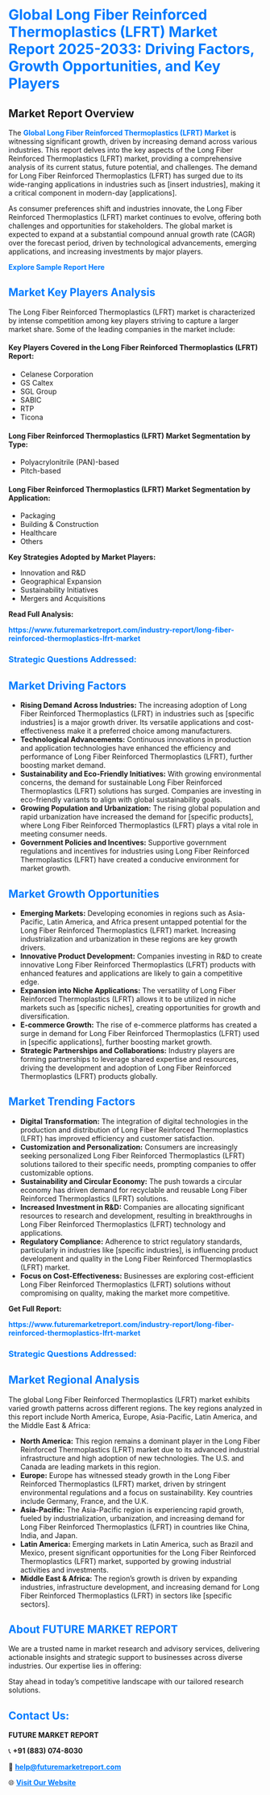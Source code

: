 <h1 style="color: #007BFF;">Global Long Fiber Reinforced Thermoplastics (LFRT) Market Report 2025-2033: Driving Factors, Growth Opportunities, and Key Players</h1>

<section id="overview">
<h2>Market Report Overview</h2>
<p>The <a href="https://www.futuremarketreport.com/industry-report/long-fiber-reinforced-thermoplastics-lfrt-market" style="color: #007BFF; text-decoration: none;"><strong>Global Long Fiber Reinforced Thermoplastics (LFRT) Market</strong></a> is witnessing significant growth, driven by increasing demand across various industries. This report delves into the key aspects of the Long Fiber Reinforced Thermoplastics (LFRT) market, providing a comprehensive analysis of its current status, future potential, and challenges. The demand for Long Fiber Reinforced Thermoplastics (LFRT) has surged due to its wide-ranging applications in industries such as [insert industries], making it a critical component in modern-day [applications].</p>
<p>As consumer preferences shift and industries innovate, the Long Fiber Reinforced Thermoplastics (LFRT) market continues to evolve, offering both challenges and opportunities for stakeholders. The global market is expected to expand at a substantial compound annual growth rate (CAGR) over the forecast period, driven by technological advancements, emerging applications, and increasing investments by major players.</p>
</section>

<section id="overview">
<p><a href="https://www.futuremarketreport.com/request-sample/reportId=43986" style="color: #007BFF; text-decoration: none;"><strong>Explore Sample Report Here</strong></a></p>
</section>

<section id="key-players">
<h2 style="color: #007BFF;">Market Key Players Analysis</h2>
<p>The Long Fiber Reinforced Thermoplastics (LFRT) market is characterized by intense competition among key players striving to capture a larger market share. Some of the leading companies in the market include:</p>
<h4>Key Players Covered in the Long Fiber Reinforced Thermoplastics (LFRT) Report:</h4>
<ul><li>Celanese Corporation</li><li>GS Caltex</li><li>SGL Group</li><li>SABIC</li><li>RTP</li><li>Ticona</li></ul>
<h4>Long Fiber Reinforced Thermoplastics (LFRT) Market Segmentation by Type:</h4>
<ul><li>Polyacrylonitrile (PAN)-based</li><li>Pitch-based</li></ul>

<h4>Long Fiber Reinforced Thermoplastics (LFRT) Market Segmentation by Application:</h4>
<ul><li>Packaging</li><li>Building &amp; Construction</li><li>Healthcare</li><li>Others</li></ul>
<p><strong>Key Strategies Adopted by Market Players:</strong></p>
<ul>
<li>Innovation and R&D</li>
<li>Geographical Expansion</li>
<li>Sustainability Initiatives</li>
<li>Mergers and Acquisitions</li>
</ul>
</section>

<section>
<p><strong>Read Full Analysis: </strong></p><a href="https://www.futuremarketreport.com/industry-report/long-fiber-reinforced-thermoplastics-lfrt-market" style="color: #007BFF; text-decoration: none;"><strong>https://www.futuremarketreport.com/industry-report/long-fiber-reinforced-thermoplastics-lfrt-market</strong></a>
<h3 style="color: #007BFF;">Strategic Questions Addressed:</h3>
</section>

<section id="driving-factors">
<h2 style="color: #007BFF;">Market Driving Factors</h2>
<ul>
<li><strong>Rising Demand Across Industries:</strong> The increasing adoption of Long Fiber Reinforced Thermoplastics (LFRT) in industries such as [specific industries] is a major growth driver. Its versatile applications and cost-effectiveness make it a preferred choice among manufacturers.</li>
<li><strong>Technological Advancements:</strong> Continuous innovations in production and application technologies have enhanced the efficiency and performance of Long Fiber Reinforced Thermoplastics (LFRT), further boosting market demand.</li>
<li><strong>Sustainability and Eco-Friendly Initiatives:</strong> With growing environmental concerns, the demand for sustainable Long Fiber Reinforced Thermoplastics (LFRT) solutions has surged. Companies are investing in eco-friendly variants to align with global sustainability goals.</li>
<li><strong>Growing Population and Urbanization:</strong> The rising global population and rapid urbanization have increased the demand for [specific products], where Long Fiber Reinforced Thermoplastics (LFRT) plays a vital role in meeting consumer needs.</li>
<li><strong>Government Policies and Incentives:</strong> Supportive government regulations and incentives for industries using Long Fiber Reinforced Thermoplastics (LFRT) have created a conducive environment for market growth.</li>
</ul>
</section>

<section id="growth-opportunities">
<h2 style="color: #007BFF;">Market Growth Opportunities</h2>
<ul>
<li><strong>Emerging Markets:</strong> Developing economies in regions such as Asia-Pacific, Latin America, and Africa present untapped potential for the Long Fiber Reinforced Thermoplastics (LFRT) market. Increasing industrialization and urbanization in these regions are key growth drivers.</li>
<li><strong>Innovative Product Development:</strong> Companies investing in R&D to create innovative Long Fiber Reinforced Thermoplastics (LFRT) products with enhanced features and applications are likely to gain a competitive edge.</li>
<li><strong>Expansion into Niche Applications:</strong> The versatility of Long Fiber Reinforced Thermoplastics (LFRT) allows it to be utilized in niche markets such as [specific niches], creating opportunities for growth and diversification.</li>
<li><strong>E-commerce Growth:</strong> The rise of e-commerce platforms has created a surge in demand for Long Fiber Reinforced Thermoplastics (LFRT) used in [specific applications], further boosting market growth.</li>
<li><strong>Strategic Partnerships and Collaborations:</strong> Industry players are forming partnerships to leverage shared expertise and resources, driving the development and adoption of Long Fiber Reinforced Thermoplastics (LFRT) products globally.</li>
</ul>
</section>

<section id="trending-factors">
<h2 style="color: #007BFF;">Market Trending Factors</h2>
<ul>
<li><strong>Digital Transformation:</strong> The integration of digital technologies in the production and distribution of Long Fiber Reinforced Thermoplastics (LFRT) has improved efficiency and customer satisfaction.</li>
<li><strong>Customization and Personalization:</strong> Consumers are increasingly seeking personalized Long Fiber Reinforced Thermoplastics (LFRT) solutions tailored to their specific needs, prompting companies to offer customizable options.</li>
<li><strong>Sustainability and Circular Economy:</strong> The push towards a circular economy has driven demand for recyclable and reusable Long Fiber Reinforced Thermoplastics (LFRT) solutions.</li>
<li><strong>Increased Investment in R&D:</strong> Companies are allocating significant resources to research and development, resulting in breakthroughs in Long Fiber Reinforced Thermoplastics (LFRT) technology and applications.</li>
<li><strong>Regulatory Compliance:</strong> Adherence to strict regulatory standards, particularly in industries like [specific industries], is influencing product development and quality in the Long Fiber Reinforced Thermoplastics (LFRT) market.</li>
<li><strong>Focus on Cost-Effectiveness:</strong> Businesses are exploring cost-efficient Long Fiber Reinforced Thermoplastics (LFRT) solutions without compromising on quality, making the market more competitive.</li>
</ul>
</section>

<section>
<p><strong>Get Full Report: </strong></p><a href="https://www.futuremarketreport.com/industry-report/long-fiber-reinforced-thermoplastics-lfrt-market" style="color: #007BFF; text-decoration: none;"><strong>https://www.futuremarketreport.com/industry-report/long-fiber-reinforced-thermoplastics-lfrt-market</strong></a>
<h3 style="color: #007BFF;">Strategic Questions Addressed:</h3>
</section>


<section id="regional-analysis">
<h2 style="color: #007BFF;">Market Regional Analysis</h2>
<p>The global Long Fiber Reinforced Thermoplastics (LFRT) market exhibits varied growth patterns across different regions. The key regions analyzed in this report include North America, Europe, Asia-Pacific, Latin America, and the Middle East & Africa:</p>
<ul>
<li><strong>North America:</strong> This region remains a dominant player in the Long Fiber Reinforced Thermoplastics (LFRT) market due to its advanced industrial infrastructure and high adoption of new technologies. The U.S. and Canada are leading markets in this region.</li>
<li><strong>Europe:</strong> Europe has witnessed steady growth in the Long Fiber Reinforced Thermoplastics (LFRT) market, driven by stringent environmental regulations and a focus on sustainability. Key countries include Germany, France, and the U.K.</li>
<li><strong>Asia-Pacific:</strong> The Asia-Pacific region is experiencing rapid growth, fueled by industrialization, urbanization, and increasing demand for Long Fiber Reinforced Thermoplastics (LFRT) in countries like China, India, and Japan.</li>
<li><strong>Latin America:</strong> Emerging markets in Latin America, such as Brazil and Mexico, present significant opportunities for the Long Fiber Reinforced Thermoplastics (LFRT) market, supported by growing industrial activities and investments.</li>
<li><strong>Middle East & Africa:</strong> The region’s growth is driven by expanding industries, infrastructure development, and increasing demand for Long Fiber Reinforced Thermoplastics (LFRT) in sectors like [specific sectors].</li>
</ul>
</section>

<footer>
<h2 style="color: #007BFF;">About FUTURE MARKET REPORT</h2>
<p>We are a trusted name in market research and advisory services, delivering actionable insights and strategic support to businesses across diverse industries. Our expertise lies in offering:</p>

<p>Stay ahead in today’s competitive landscape with our tailored research solutions.</p>

<h2 style="color: #007BFF;">Contact Us:</h2>
<p><strong>FUTURE MARKET REPORT</strong></p>
<p>📞 <strong>+91 (883) 074-8030</strong></p>
<p>📧 <strong><a href="mailto:help@futuremarketreport.com" style="color: #007BFF;">help@futuremarketreport.com</a></strong></p>
<p>🌐 <strong><a href="https://www.futuremarketreport.com/" style="color: #007BFF;">Visit Our Website</a></strong></p>
</footer>